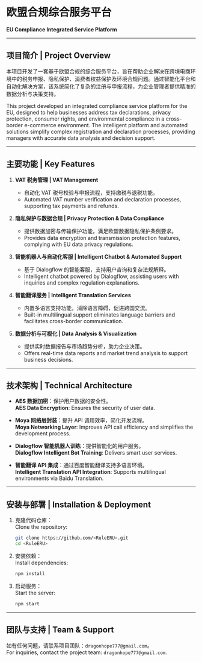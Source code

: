 


# 欧盟合规综合服务平台  
**EU Compliance Integrated Service Platform**

---

## **项目简介 | Project Overview**

本项目开发了一套基于欧盟合规的综合服务平台，旨在帮助企业解决在跨境电商环境中的税务申报、隐私保护、消费者权益保护及环境合规问题。通过智能化平台和自动化解决方案，该系统简化了复杂的注册与申报流程，为企业管理者提供精准的数据分析与决策支持。

This project developed an integrated compliance service platform for the EU, designed to help businesses address tax declarations, privacy protection, consumer rights, and environmental compliance in a cross-border e-commerce environment. The intelligent platform and automated solutions simplify complex registration and declaration processes, providing managers with accurate data analysis and decision support.

---

## **主要功能 | Key Features**

1. **VAT 税务管理 | VAT Management**  
   - 自动化 VAT 税号校验与申报流程，支持缴税与退税功能。
   - Automated VAT number verification and declaration processes, supporting tax payments and refunds.

2. **隐私保护与数据合规 | Privacy Protection & Data Compliance**  
   - 提供数据加密与传输保护功能，满足欧盟数据隐私保护条例要求。
   - Provides data encryption and transmission protection features, complying with EU data privacy regulations.

3. **智能机器人与自动化客服 | Intelligent Chatbot & Automated Support**  
   - 基于 Dialogflow 的智能客服，支持用户咨询和复杂法规解释。
   - Intelligent chatbot powered by Dialogflow, assisting users with inquiries and complex regulation explanations.

4. **智能翻译服务 | Intelligent Translation Services**  
   - 内置多语言支持功能，消除语言障碍，促进跨国交流。
   - Built-in multilingual support eliminates language barriers and facilitates cross-border communication.

5. **数据分析与可视化 | Data Analysis & Visualization**  
   - 提供实时数据报告与市场趋势分析，助力企业决策。
   - Offers real-time data reports and market trend analysis to support business decisions.

---

## **技术架构 | Technical Architecture**

- **AES 数据加密**：保护用户数据的安全性。  
  **AES Data Encryption**: Ensures the security of user data.

- **Moya 网络层封装**：提升 API 调用效率，简化开发流程。  
  **Moya Networking Layer**: Improves API call efficiency and simplifies the development process.

- **Dialogflow 智能机器人训练**：提供智能化的用户服务。  
  **Dialogflow Intelligent Bot Training**: Delivers smart user services.

- **智能翻译 API 集成**：通过百度智能翻译支持多语言环境。  
  **Intelligent Translation API Integration**: Supports multilingual environments via Baidu Translation.

---


## **安装与部署 | Installation & Deployment**

1. 克隆代码仓库：  
   Clone the repository:
   ```bash
   git clone https://github.com/<RuleERU>.git
   cd <RuleERU>
   ```

2. 安装依赖：  
   Install dependencies:
   ```bash
   npm install
   ```

3. 启动服务：  
   Start the server:
   ```bash
   npm start
   ```

---

## **团队与支持 | Team & Support**
如有任何问题，请联系项目团队：`dragonhope777@gmail.com`。  
For inquiries, contact the project team: `dragonhope777@gmail.com`.
